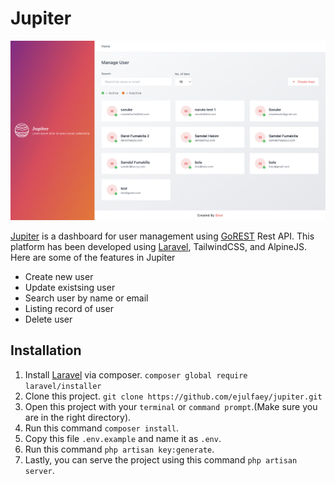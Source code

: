 # Jupiter

![Jupiter](https://raw.githubusercontent.com/ejulfaey/jupiter/main/public/example-1.png?raw=true)

[Jupiter] is a dashboard for user management using [GoREST] Rest API. This platform has been developed using [Laravel], TailwindCSS, and AlpineJS. Here are some of the features in Jupiter

- Create new user
- Update existsing user
- Search user by name or email
- Listing record of user
- Delete user

## Installation
1. Install [Laravel] via composer.
`composer global require laravel/installer`
2. Clone this project.
`git clone https://github.com/ejulfaey/jupiter.git`
3. Open this project with your `terminal` or `command prompt`.(Make sure you are in the right directory).
4. Run this command `composer install`.
5. Copy this file `.env.example` and name it as `.env`.
6. Run this command `php artisan key:generate`.
7. Lastly, you can serve the project using this command `php artisan server`.



[GoREST]: <https://gorest.co.in>
[Jupiter]: <https://jupiter.dzulfarizan.com>
[Laravel]: <https://laravel.com>
